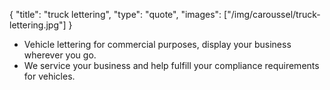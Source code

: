 {
  "title": "truck lettering",
  "type": "quote",
  "images": ["/img/caroussel/truck-lettering.jpg"]
}

* Vehicle lettering for commercial purposes, display your business wherever you go.
* We service your business and help fulfill your compliance requirements for vehicles.
